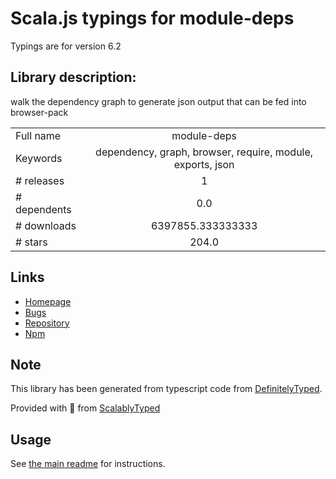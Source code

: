 
# Scala.js typings for module-deps

Typings are for version 6.2

## Library description:
walk the dependency graph to generate json output that can be fed into browser-pack

|                    |                 |
| ------------------ | :-------------: |
| Full name          | module-deps |
| Keywords           | dependency, graph, browser, require, module, exports, json |
| # releases         | 1 |
| # dependents       | 0.0 |
| # downloads        | 6397855.333333333 |
| # stars            | 204.0 |

## Links
- [Homepage](https://github.com/browserify/module-deps)
- [Bugs](https://github.com/browserify/module-deps/issues)
- [Repository](https://github.com/browserify/module-deps)
- [Npm](https://www.npmjs.com/package/module-deps)
    


## Note
This library has been generated from typescript code from [DefinitelyTyped](https://definitelytyped.org).

Provided with :purple_heart: from [ScalablyTyped](https://github.com/oyvindberg/ScalablyTyped)

## Usage
See [the main readme](../../readme.md) for instructions.


